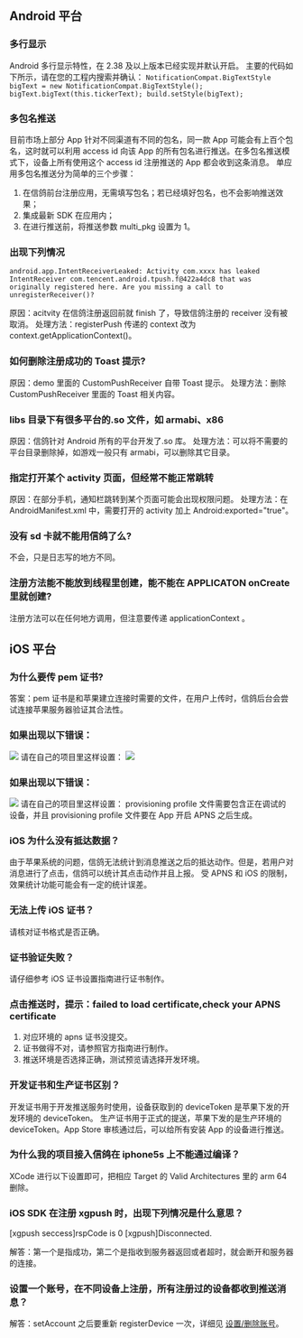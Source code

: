 ##  Android 平台

### 多行显示
Android 多行显示特性，在 2.38 及以上版本已经实现并默认开启。 主要的代码如下所示，请在您的工程内搜索并确认： `NotificationCompat.BigTextStyle bigText = new NotificationCompat.BigTextStyle();`
`bigText.bigText(this.tickerText); build.setStyle(bigText);`

### 多包名推送
目前市场上部分 App 针对不同渠道有不同的包名，同一款 App 可能会有上百个包名，这时就可以利用 access id 向该 App 的所有包名进行推送。在多包名推送模式下，设备上所有使用这个 access id 注册推送的 App 都会收到这条消息。 单应用多包名推送分为简单的三个步骤：

1) 在信鸽前台注册应用，无需填写包名；若已经填好包名，也不会影响推送效果；
2) 集成最新 SDK 在应用内；
3) 在进行推送前，将推送参数 multi_pkg 设置为 1。

### 出现下列情况

```
android.app.IntentReceiverLeaked: Activity com.xxxx has leaked IntentReceiver com.tencent.android.tpush.f@422a4dc8 that was originally registered here. Are you missing a call to unregisterReceiver()?
```
原因：acitvity 在信鸽注册返回前就 finish 了，导致信鸽注册的 receiver 没有被取消。
处理方法：registerPush 传递的 context 改为 context.getApplicationContext()。

### 如何删除注册成功的 Toast 提示?

原因：demo 里面的 CustomPushReceiver 自带 Toast 提示。
处理方法：删除 CustomPushReceiver 里面的 Toast 相关内容。

### libs 目录下有很多平台的.so 文件，如 armabi、x86

原因：信鸽针对 Android 所有的平台开发了.so 库。
处理方法：可以将不需要的平台目录删除掉，如游戏一般只有 armabi，可以删除其它目录。

### 指定打开某个 activity 页面，但经常不能正常跳转

原因：在部分手机，通知栏跳转到某个页面可能会出现权限问题。
处理方法：在 AndroidManifest.xml 中，需要打开的 activity 加上 Android:exported="true"。

### 没有 sd 卡就不能用信鸽了么?

不会，只是日志写的地方不同。

### 注册方法能不能放到线程里创建，能不能在 APPLICATON onCreate 里就创建?

注册方法可以在任何地方调用，但注意要传递 applicationContext 。

## iOS 平台

### 为什么要传 pem 证书?

答案：pem 证书是和苹果建立连接时需要的文件，在用户上传时，信鸽后台会尝试连接苹果服务器验证其合法性。

### 如果出现以下错误：
![](http://imgcache.tce.fsphere.cn/image/mc.qcloudimg.com/static/img/af6242c39daa43c033722e7e74842a79/image.png)
请在自己的项目里这样设置：
![](http://imgcache.tce.fsphere.cn/image/mc.qcloudimg.com/static/img/63a02331e81edbaa5c9a4f179d828e98/image.png)

### 如果出现以下错误：
![](http://imgcache.tce.fsphere.cn/image/mc.qcloudimg.com/static/img/ee63d1718366a4023563145e1616c0c9/image.png)
请在自己的项目里这样设置：
provisioning profile 文件需要包含正在调试的设备，并且 provisioning profile 文件要在 App 开启 APNS 之后生成。

### iOS 为什么没有抵达数据？
由于苹果系统的问题，信鸽无法统计到消息推送之后的抵达动作。但是，若用户对消息进行了点击，信鸽可以统计其点击动作并且上报。
受 APNS 和 iOS 的限制，效果统计功能可能会有一定的统计误差。

### 无法上传 iOS 证书？
请核对证书格式是否正确。

### 证书验证失败？
请仔细参考 iOS 证书设置指南进行证书制作。

### 点击推送时，提示：failed to load certificate,check your APNS certificate

1) 对应环境的 apns 证书没提交。
2) 证书做得不对，请参照官方指南进行制作。
3) 推送环境是否选择正确，测试预览请选择开发环境。

### 开发证书和生产证书区别？ 
开发证书用于开发推送服务时使用，设备获取到的 deviceToken 是苹果下发的开发环境的 deviceToken。
生产证书用于正式的提送，苹果下发的是生产环境的 deviceToken。App Store 审核通过后，可以给所有安装 App 的设备进行推送。

### 为什么我的项目接入信鸽在 iphone5s 上不能通过编译？
XCode 进行以下设置即可，把相应 Target 的 Valid Architectures 里的 arm 64 删除。

### iOS SDK 在注册 xgpush 时，出现下列情况是什么意思？

[xgpush seccess]rspCode is 0
[xgpush]Disconnected.

解答：第一个是指成功，第二个是指收到服务器返回或者超时，就会断开和服务器的连接。

### 设置一个账号，在不同设备上注册，所有注册过的设备都收到推送消息？

解答：setAccount 之后要重新 registerDevice 一次，详细见 [设置/删除账号](http://tce.fsphere.cn/document/product/548/13271#.E8.AE.BE.E7.BD.AE.2F.E5.88.A0.E9.99.A4.E8.B4.A6.E5.8F.B7)。

